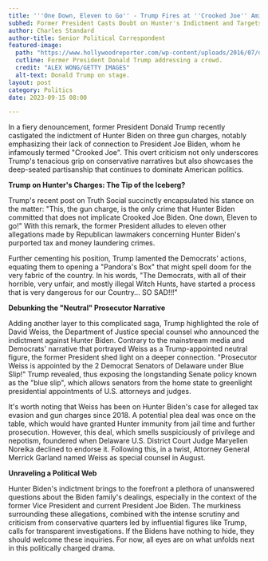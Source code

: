 ```yaml
---
title: '''One Down, Eleven to Go'' - Trump Fires at ''Crooked Joe'' Amid Hunter Biden''s Charges'
subhed: Former President Casts Doubt on Hunter's Indictment and Targets Joe Biden's Integrity
author: Charles Standard
author-title: Senior Political Correspondent
featured-image: 
  path: "https://www.hollywoodreporter.com/wp-content/uploads/2016/07/donald_trump_rnc_speech_7_h_2016.jpg?w=2000&h=1126&crop=1"
  cutline: Former President Donald Trump addressing a crowd.
  credit: "ALEX WONG/GETTY IMAGES"
  alt-text: Donald Trump on stage.
layout: post
category: Politics
date: 2023-09-15 08:00

---
```


In a fiery denouncement, former President Donald Trump recently castigated the indictment of Hunter Biden on three gun charges, notably emphasizing their lack of connection to President Joe Biden, whom he infamously termed "Crooked Joe". This overt criticism not only underscores Trump's tenacious grip on conservative narratives but also showcases the deep-seated partisanship that continues to dominate American politics.

**Trump on Hunter's Charges: The Tip of the Iceberg?**

Trump's recent post on Truth Social succinctly encapsulated his stance on the matter: "This, the gun charge, is the only crime that Hunter Biden committed that does not implicate Crooked Joe Biden. One down, Eleven to go!" With this remark, the former President alludes to eleven other allegations made by Republican lawmakers concerning Hunter Biden's purported tax and money laundering crimes.

Further cementing his position, Trump lamented the Democrats' actions, equating them to opening a "Pandora's Box" that might spell doom for the very fabric of the country. In his words, "The Democrats, with all of their horrible, very unfair, and mostly illegal Witch Hunts, have started a process that is very dangerous for our Country... SO SAD!!!"

**Debunking the "Neutral" Prosecutor Narrative**

Adding another layer to this complicated saga, Trump highlighted the role of David Weiss, the Department of Justice special counsel who announced the indictment against Hunter Biden. Contrary to the mainstream media and Democrats' narrative that portrayed Weiss as a Trump-appointed neutral figure, the former President shed light on a deeper connection. "Prosecutor Weiss is appointed by the 2 Democrat Senators of Delaware under Blue Slip!" Trump revealed, thus exposing the longstanding Senate policy known as the "blue slip", which allows senators from the home state to greenlight presidential appointments of U.S. attorneys and judges.

It's worth noting that Weiss has been on Hunter Biden's case for alleged tax evasion and gun charges since 2018. A potential plea deal was once on the table, which would have granted Hunter immunity from jail time and further prosecution. However, this deal, which smells suspiciously of privilege and nepotism, foundered when Delaware U.S. District Court Judge Maryellen Noreika declined to endorse it. Following this, in a twist, Attorney General Merrick Garland named Weiss as special counsel in August.

**Unraveling a Political Web**

Hunter Biden's indictment brings to the forefront a plethora of unanswered questions about the Biden family's dealings, especially in the context of the former Vice President and current President Joe Biden. The murkiness surrounding these allegations, combined with the intense scrutiny and criticism from conservative quarters led by influential figures like Trump, calls for transparent investigations. If the Bidens have nothing to hide, they should welcome these inquiries. For now, all eyes are on what unfolds next in this politically charged drama.

